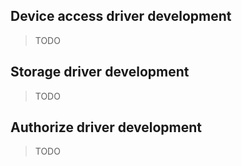 ## Device access driver development

> TODO

## Storage driver development

> TODO

## Authorize driver development

> TODO
